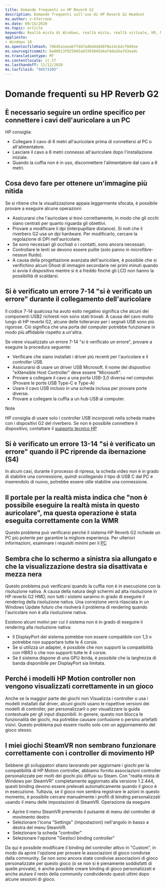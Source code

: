 ```yaml
---
title: Domande frequenti su HP Reverb G2
description: Domande frequenti sull'uso di HP Reverb G2 Headset
ms.author: v-hferrone
ms.date: 09/15/2020
ms.topic: article
keywords: Realtà mista di Windows, realtà mista, realtà virtuale, VR, MR, risoluzione dei problemi, errori, guida, supporto tecnico, prestazioni
appliesto:
- Windows 10
ms.openlocfilehash: 7d6d5a1eeabffdd7ad6d4ddd070a14c6dcf0d5ee
ms.sourcegitcommit: 8a80613f025b05a83393845d4af4da26a7d3ea9c
ms.translationtype: MT
ms.contentlocale: it-IT
ms.lasthandoff: 11/12/2020
ms.locfileid: "94573205"
---
```

# <a name="hp-reverb-g2-frequently-asked-questions"></a>Domande frequenti su HP Reverb G2

## <a name="is-there-a-specific-order-i-should-follow-to-connect-my-headset-cables-to-a-pc"></a>È necessario seguire un ordine specifico per connettere i cavi dell'auricolare a un PC

HP consiglia:

- Collegare il cavo di 6 metri all'auricolare prima di connettersi al PC o all'alimentatore.
- Lasciare il cavo a 6 metri connesso all'auricolare dopo l'installazione iniziale.
- Quando la cuffia non è in uso, disconnettere l'alimentatore dal cavo a 6 metri.

## <a name="what-should-i-do-to-get-a-crisper-image"></a>Cosa devo fare per ottenere un'immagine più nitida

Se si ritiene che la visualizzazione appaia leggermente sfocata, è possibile provare a eseguire alcune operazioni:

- Assicurarsi che l'auricolare si trovi correttamente, in modo che gli occhi siano centrati per quanto riguarda gli obiettivi.
- Provare a modificare il dpi (interpupillare distance). Si noti che il riverbero G2 usa un dpi hardware. Per modificarlo, cercare la regolazione di DPI nell'auricolare.
- Se sono necessari gli occhiali o i contatti, sono ancora necessari.
- Controllare le lenti se devono essere pulite (solo panno in microfibre-nessun fluido).
- A causa della progettazione avanzata dell'auricolare, è possibile che si verifichino alcuni Ghost di immagini secondarie nei primi minuti quando si avvia il dispositivo mentre si è a freddo finché gli LCD non hanno la possibilità di scaldarsi.

## <a name="i-am-getting-a-7-14-something-went-wrong-error-when-i-plug-in-my-headset"></a>Si è verificato un errore 7-14 "si è verificato un errore" durante il collegamento dell'auricolare

Il codice 7-14 qualcosa ha avuto esito negativo significa che alcuni dei componenti USB2 richiesti non sono stati trovati.  A causa del cavo molto lungo di HP reverbi G2, alcune delle tolleranze per i segnali USB sono più rigorose.  Ciò significa che una porta del computer potrebbe funzionare in modo più affidabile rispetto a un'altra.

Se viene visualizzato un errore 7-14 "si è verificato un errore", provare a eseguire la procedura seguente:

- Verificare che siano installati i driver più recenti per l'auricolare e il controller USB.
- Assicurarsi di usare un driver USB Microsoft. Il nome del dispositivo "eXtensible Host Controller" deve essere "Microsoft".
- Provare a collegare il cavo a una porta USB-3,0 diversa nel computer. (Provare le porte USB Type-C e Type-A)
- Usare il cavo USB incluso in una scheda inclusa per provare porte diverse.
- Provare a collegare la cuffia a un hub USB al computer.

> [!NOTE]
> HP consiglia di usare solo i controller USB incorporati nella scheda madre con i dispositivi G2 del riverbero.
> Se non è possibile connettere il dispositivo, contattare il [supporto tecnico HP](https://support.hp.com/us-en)

## <a name="i-am-getting-a-13-14-something-went-wrong-error-when-my-pc-resumes-from-hibernate-s4"></a>Si è verificato un errore 13-14 "si è verificato un errore" quando il PC riprende da ibernazione (S4)

In alcuni casi, durante il processo di ripresa, la scheda video non è in grado di stabilire una connessione, quindi scollegando il tipo di USB C dal PC e inserendolo di nuovo, potrebbe essere utile stabilire una connessione.

## <a name="the-mixed-reality-portal-says-cant-run-mixed-reality-on-this-headset-but-this-worked-fine-with-my-previous-wmr-headset"></a>Il portale per la realtà mista indica che "non è possibile eseguire la realtà mista in questo auricolare", ma questa operazione è stata eseguita correttamente con la WMR

Questo problema può verificarsi perché il sistema HP Reverb G2 richiede un PC più potente per garantire la migliore esperienza. Per ulteriori informazioni, esaminare i requisiti minimi per il [PC](windows-mixed-reality-minimum-pc-hardware-compatibility-guidelines.md)

## <a name="it-looks-like-my-left-display-is-stretched-and-the-right-display-is-off-centered-and-half-black"></a>Sembra che lo schermo a sinistra sia allungato e che la visualizzazione destra sia disattivata e mezza nera

Questo problema può verificarsi quando la cuffia non è in esecuzione con la risoluzione nativa. A causa della natura degli schermi ad alta risoluzione in HP reverbi G2 HMD, non tutti i sistemi saranno in grado di eseguire il rendering della risoluzione nativa. Una correzione verrà rilasciata in un Windows Update futuro che risolverà il problema di rendering quando l'auricolare non è alla risoluzione nativa.

Esistono alcuni motivi per cui il sistema non è in grado di eseguire il rendering alla risoluzione nativa:

- Il DisplayPort del sistema potrebbe non essere compatibile con 1,3 o potrebbe non supportare tutte le 4 corsie.
- Se si utilizza un adapter, è possibile che non supporti la compatibilità con HBR3 o che non supporti tutte le 4 corsie.
- Se il sistema dispone di una GPU ibrida, è possibile che la larghezza di banda disponibile per DisplayPort sia limitata.

## <a name="why-are-my-hp-motion-controller-models-not-showing-up-correctly-in-a-game"></a>Perché i modelli HP Motion controller non vengono visualizzati correttamente in un gioco

Anche se la maggior parte dei giochi non Visualizza i controller o usa i modelli installati dal driver, alcuni giochi usano le rispettive versioni dei modelli di controller, per personalizzarli o per visualizzare la guida contestuale per gli input disponibili. In genere, questo non blocca le funzionalità dei giochi, ma potrebbe causare confusione o persino artefatti visivi. Questo problema può essere risolto solo con un aggiornamento del gioco stesso.

## <a name="my-steamvr-games-dont-appear-to-work-correctly-with-my-hp-motion-controllers"></a>I miei giochi SteamVR non sembrano funzionare correttamente con i controller di movimento HP

Sebbene gli sviluppatori stiano lavorando per aggiornare i giochi per la compatibilità di HP Motion controller, abbiamo fornito associazioni controller personalizzate per molti dei giochi più diffusi su Steam. Con "realtà mista di Windows per SteamVR" completamente aggiornato alla versione 1.2.444, questi binding devono essere prelevati automaticamente quando il gioco è in esecuzione. Tuttavia, se il gioco non sembra registrare le azioni in questo momento, è possibile cercare manualmente i profili di binding personalizzati usando il menu delle impostazioni di SteamVR.
Operazione da eseguire

- Aprire il menu SteamVR premendo il pulsante di menu del controller di movimento destro
- Selezionare l'icona "Settings" (impostazioni) nell'angolo in basso a destra del menu SteamVR.
- Selezionare la scheda "controller"
- Selezionare l'opzione "Gestisci binding controller"

Da qui è possibile modificare il binding del controller attivo in "Custom", in modo da aprire l'opzione per provare le associazioni di gioco condivise dalla community.
Se non sono ancora state condivise associazioni di gioco personalizzate per questo gioco (o se non si è pienamente soddisfatti di quelle provate), è anche possibile creare binding di gioco personalizzati e anche aiutare il resto della community condividendo questi ultimi dopo alcune sessioni di gioco.